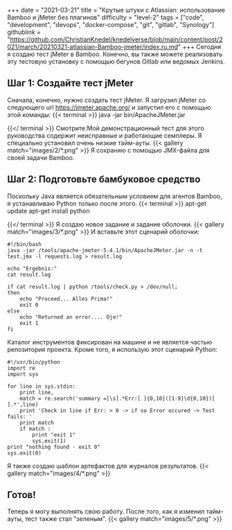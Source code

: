 +++
date = "2021-03-21"
title = "Крутые штуки с Atlassian: использование Bamboo и jMeter без плагинов"
difficulty = "level-2"
tags = ["code", "development", "devops", "docker-compose", "git", "gitlab", "Synology"]
githublink = "https://github.com/ChristianKnedel/knedelverse/blob/main/content/post/2021/march/20210321-atlassian-Bamboo-jmeter/index.ru.md"
+++
Сегодня я создаю тест jMeter в Bamboo. Конечно, вы также можете реализовать эту тестовую установку с помощью бегунов Gitlab или ведомых Jenkins.
## Шаг 1: Создайте тест jMeter
Сначала, конечно, нужно создать тест jMeter. Я загрузил jMeter со следующего url https://jmeter.apache.org/ и запустил его с помощью этой команды:
{{< terminal >}}
java -jar bin/ApacheJMeter.jar

{{</ terminal >}}
Смотрите:Мой демонстрационный тест для этого руководства содержит неисправные и работающие семплеры. Я специально установил очень низкие тайм-ауты.
{{< gallery match="images/2/*.png" >}}
Я сохраняю с помощью JMX-файла для своей задачи Bamboo.
## Шаг 2: Подготовьте бамбуковое средство
Поскольку Java является обязательным условием для агентов Bamboo, я устанавливаю Python только после этого.
{{< terminal >}}
apt-get update
apt-get install python

{{</ terminal >}}
Я создаю новое задание и задание оболочки.
{{< gallery match="images/3/*.png" >}}
И вставьте этот сценарий оболочки:
```
#!/bin/bash
java -jar /tools/apache-jmeter-5.4.1/bin/ApacheJMeter.jar -n -t test.jmx -l requests.log > result.log

echo "Ergebnis:"
cat result.log

if cat result.log | python /tools/check.py > /dev/null; 
then
    echo "Proceed... Alles Prima!"
    exit 0
else
    echo "Returned an error.... Oje!"
    exit 1
fi

```
Каталог инструментов фиксирован на машине и не является частью репозитория проекта. Кроме того, я использую этот сценарий Python:
```
#!/usr/bin/python
import re
import sys
 
for line in sys.stdin:
    print line,
    match = re.search('summary =[\s].*Err:[ ]{0,10}([1-9]\d{0,10})[ ].*',line)
    print 'Check in line if Err: > 0 -> if so Error occured -> Test fails: '
    print match
    if match :
        print "exit 1"
        sys.exit(1)
print "nothing found - exit 0"
sys.exit(0)

```
Я также создаю шаблон артефактов для журналов результатов.
{{< gallery match="images/4/*.png" >}}

## Готов!
Теперь я могу выполнять свою работу. После того, как я изменил тайм-ауты, тест также стал "зеленым".
{{< gallery match="images/5/*.png" >}}